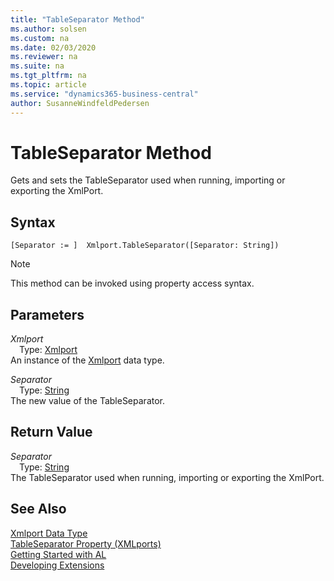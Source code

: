 ```yaml
---
title: "TableSeparator Method"
ms.author: solsen
ms.custom: na
ms.date: 02/03/2020
ms.reviewer: na
ms.suite: na
ms.tgt_pltfrm: na
ms.topic: article
ms.service: "dynamics365-business-central"
author: SusanneWindfeldPedersen
---
```

[//]: # (START>DO_NOT_EDIT)
[//]: # (IMPORTANT:Do not edit any of the content between here and the END>DO_NOT_EDIT.)
[//]: # (Any modifications should be made in the .xml files in the ModernDev repo.)
# TableSeparator Method
Gets and sets the TableSeparator used when running, importing or exporting the XmlPort.


## Syntax
```
[Separator := ]  Xmlport.TableSeparator([Separator: String])
```
> [!NOTE]  
> This method can be invoked using property access syntax.  
## Parameters
*Xmlport*  
&emsp;Type: [Xmlport](xmlport-data-type.md)  
An instance of the [Xmlport](xmlport-data-type.md) data type.  

*Separator*  
&emsp;Type: [String](../string/string-data-type.md)  
The new value of the TableSeparator.  


## Return Value
*Separator*  
&emsp;Type: [String](../string/string-data-type.md)  
The TableSeparator used when running, importing or exporting the XmlPort.  


[//]: # (IMPORTANT: END>DO_NOT_EDIT)
## See Also
[Xmlport Data Type](xmlport-data-type.md)  
[TableSeparator Property \(XMLports\)](../../properties/devenv-tableseparator-property.md)  
[Getting Started with AL](../../devenv-get-started.md)  
[Developing Extensions](../../devenv-dev-overview.md)